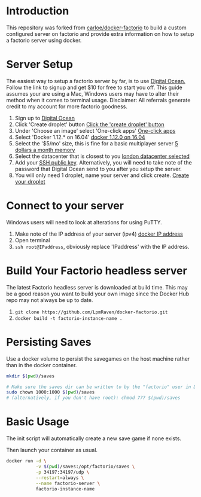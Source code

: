# Introduction
This repository was forked from [carloe/docker-factorio](https://hub.docker.com/r/carloe/docker-factorio/) to build a custom configured server on factorio and provide extra information on how to setup a factorio server using docker.

# Server Setup

The easiest way to setup a factorio server by far, is to use [Digital Ocean.](https://m.do.co/c/ebb875976e21) Follow the link to signup and get $10 for free to start you off. This guide assumes your are using a Mac, Windows users may have to alter their method when it comes to terminal usage. Disclaimer: All referrals generate credit to my account for more factorio goodness.

1. Sign up to [Digital Ocean](https://m.do.co/c/ebb875976e21)
2. Click 'Create droplet' button
[Click the 'create droplet' button](https://cloud.githubusercontent.com/assets/6523593/21289585/0142f2c4-c499-11e6-81d0-ae064f8010b7.png)
3. Under 'Choose an image' select 'One-click apps'
[One-click apps](https://cloud.githubusercontent.com/assets/6523593/21289594/139c5e1a-c499-11e6-8dcf-29e1df8cd02f.png)
4. Select 'Docker 1.12.\* on 16.04'
[docker 1.12.0 on 16.04](https://cloud.githubusercontent.com/assets/6523593/21289616/486ed596-c499-11e6-855f-3be8ab58763f.png)
5. Select the '$5/mo' size, this is fine for a basic multiplayer server
[5 dollars a month memory](https://cloud.githubusercontent.com/assets/6523593/21289586/059d28d0-c499-11e6-8854-07a8b0df72c6.png)
6. Select the datacenter that is closest to you
[london datacenter selected](https://cloud.githubusercontent.com/assets/6523593/21289588/07d8aaac-c499-11e6-9603-185fea7bb496.png)
7. Add your [SSH public key](https://www.digitalocean.com/community/tutorials/how-to-set-up-ssh-keys--2). Alternatively, you will need to take note of the password that Digital Ocean send to you after you setup the server.
8. You will only need 1 droplet, name your server and click create.
[Create your droplet](https://cloud.githubusercontent.com/assets/6523593/21289590/0ce0d10a-c499-11e6-9d74-ad9b09db5c10.png)

# Connect to your server

Windows users will need to look at alterations for using PuTTY.

1. Make note of the IP address of your server (ipv4)
[docker IP address](https://cloud.githubusercontent.com/assets/6523593/21289591/100305ec-c499-11e6-9975-f2fe8114dab4.png)
2. Open terminal
3. `ssh root@IPaddress`, obviously replace 'IPaddress' with the IP address.

# Build Your Factorio headless server

The latest Factorio headless server is downloaded at build time. This may be a good reason you want to build your own image since the Docker Hub repo may not always be up to date.

1. `git clone https://github.com/LpmRaven/docker-factorio.git`
2. `docker build -t factorio-instance-name .`

# Persisting Saves

Use a docker volume to persist the savegames on the host machine rather than in the docker container.

```bash
mkdir $(pwd)/saves

# Make sure the saves dir can be written to by the "factorio" user in Docker, with uid 1000
sudo chown 1000:1000 $(pwd)/saves
# (alternatively, if you don't have root): chmod 777 $(pwd)/saves

```

# Basic Usage

The init script will automatically create a new save game if none exists.

Then launch your container as usual.

```bash
docker run -d \
           -v $(pwd)/saves:/opt/factorio/saves \
           -p 34197:34197/udp \
           --restart=always \
           --name factorio-server \
           factorio-instance-name
```
